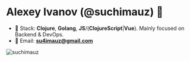 <h1 align="left">Alexey Ivanov (@suchimauz) 🤙</h1>

- 🤖 Stack: **Clojure**, **Golang**, **JS**/(**ClojureScript**|**Vue**). Mainly focused on Backend & DevOps.
- 📩 Email: **su4imauz@gmail.com**

<p>&nbsp;<img align="left" src="https://github-readme-stats.vercel.app/api?username=suchimauz&show_icons=true&hide_title=true&count_private=true&include_all_commits=true&layout=compact" alt="suchimauz" /></p>
